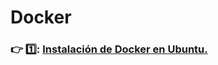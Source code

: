 # Docker
### :point_right:	1️⃣:	[Instalación de Docker en Ubuntu.](https://github.com/aruipal/Docker/blob/main/Instalaci%C3%B3n.md)
